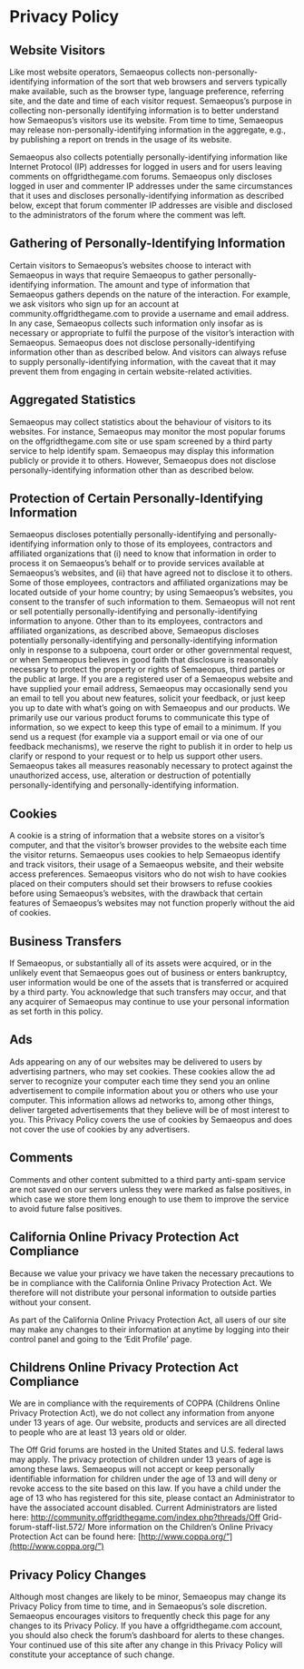 # Privacy Policy

## Website Visitors

Like most website operators, Semaeopus collects non-personally-identifying information of the sort that web browsers and servers typically make available, such as the browser type, language preference, referring site, and the date and time of each visitor request. Semaeopus’s purpose in collecting non-personally identifying information is to better understand how Semaeopus’s visitors use its website. From time to time, Semaeopus may release non-personally-identifying information in the aggregate, e.g., by publishing a report on trends in the usage of its website.

Semaeopus also collects potentially personally-identifying information like Internet Protocol (IP) addresses for logged in users and for users leaving comments on offgridthegame.com forums. Semaeopus only discloses logged in user and commenter IP addresses under the same circumstances that it uses and discloses personally-identifying information as described below, except that forum commenter IP addresses are visible and disclosed to the administrators of the forum where the comment was left.

## Gathering of Personally-Identifying Information

Certain visitors to Semaeopus’s websites choose to interact with Semaeopus in ways that require Semaeopus to gather personally-identifying information. The amount and type of information that Semaeopus gathers depends on the nature of the interaction. For example, we ask visitors who sign up for an account at community.offgridthegame.com to provide a username and email address. In any case, Semaeopus collects such information only insofar as is necessary or appropriate to fulfil the purpose of the visitor’s interaction with Semaeopus. Semaeopus does not disclose personally-identifying information other than as described below. And visitors can always refuse to supply personally-identifying information, with the caveat that it may prevent them from engaging in certain website-related activities.

## Aggregated Statistics

Semaeopus may collect statistics about the behaviour of visitors to its websites. For instance, Semaeopus may monitor the most popular forums on the offgridthegame.com site or use spam screened by a third party service to help identify spam. Semaeopus may display this information publicly or provide it to others. However, Semaeopus does not disclose personally-identifying information other than as described below.

## Protection of Certain Personally-Identifying Information

Semaeopus discloses potentially personally-identifying and personally-identifying information only to those of its employees, contractors and affiliated organizations that (i) need to know that information in order to process it on Semaeopus’s behalf or to provide services available at Semaeopus’s websites, and (ii) that have agreed not to disclose it to others. Some of those employees, contractors and affiliated organizations may be located outside of your home country; by using Semaeopus’s websites, you consent to the transfer of such information to them. Semaeopus will not rent or sell potentially personally-identifying and personally-identifying information to anyone. Other than to its employees, contractors and affiliated organizations, as described above, Semaeopus discloses potentially personally-identifying and personally-identifying information only in response to a subpoena, court order or other governmental request, or when Semaeopus believes in good faith that disclosure is reasonably necessary to protect the property or rights of Semaeopus, third parties or the public at large. If you are a registered user of a Semaeopus website and have supplied your email address, Semaeopus may occasionally send you an email to tell you about new features, solicit your feedback, or just keep you up to date with what’s going on with Semaeopus and our products. We primarily use our various product forums to communicate this type of information, so we expect to keep this type of email to a minimum. If you send us a request (for example via a support email or via one of our feedback mechanisms), we reserve the right to publish it in order to help us clarify or respond to your request or to help us support other users. Semaeopus takes all measures reasonably necessary to protect against the unauthorized access, use, alteration or destruction of potentially personally-identifying and personally-identifying information.

## Cookies

A cookie is a string of information that a website stores on a visitor’s computer, and that the visitor’s browser provides to the website each time the visitor returns. Semaeopus uses cookies to help Semaeopus identify and track visitors, their usage of a Semaeopus website, and their website access preferences. Semaeopus visitors who do not wish to have cookies placed on their computers should set their browsers to refuse cookies before using Semaeopus’s websites, with the drawback that certain features of Semaeopus’s websites may not function properly without the aid of cookies.

## Business Transfers

If Semaeopus, or substantially all of its assets were acquired, or in the unlikely event that Semaeopus goes out of business or enters bankruptcy, user information would be one of the assets that is transferred or acquired by a third party. You acknowledge that such transfers may occur, and that any acquirer of Semaeopus may continue to use your personal information as set forth in this policy.

## Ads

Ads appearing on any of our websites may be delivered to users by advertising partners, who may set cookies. These cookies allow the ad server to recognize your computer each time they send you an online advertisement to compile information about you or others who use your computer. This information allows ad networks to, among other things, deliver targeted advertisements that they believe will be of most interest to you. This Privacy Policy covers the use of cookies by Semaeopus and does not cover the use of cookies by any advertisers.

## Comments

Comments and other content submitted to a third party anti-spam service are not saved on our servers unless they were marked as false positives, in which case we store them long enough to use them to improve the service to avoid future false positives.

## California Online Privacy Protection Act Compliance

Because we value your privacy we have taken the necessary precautions to be in compliance with the California Online Privacy Protection Act. We therefore will not distribute your personal information to outside parties without your consent.

As part of the California Online Privacy Protection Act, all users of our site may make any changes to their information at anytime by logging into their control panel and going to the ‘Edit Profile’ page.

## Childrens Online Privacy Protection Act Compliance

We are in compliance with the requirements of COPPA (Childrens Online Privacy Protection Act), we do not collect any information from anyone under 13 years of age. Our website, products and services are all directed to people who are at least 13 years old or older.

The Off Grid forums are hosted in the United States and U.S. federal laws may apply. The privacy protection of children under 13 years of age is among these laws. Semaeopus will not accept or keep personally identifiable information for children under the age of 13 and will deny or revoke access to the site based on this law. If you have a child under the age of 13 who has registered for this site, please contact an Administrator to have the associated account disabled. Current Administrators are listed here: http://community.offgridthegame.com/index.php?threads/Off Grid-forum-staff-list.572/
More information on the Children’s Online Privacy Protection Act can be found here: [http://www.coppa.org/”](http://www.coppa.org/”)

## Privacy Policy Changes

Although most changes are likely to be minor, Semaeopus may change its Privacy Policy from time to time, and in Semaeopus’s sole discretion. Semaeopus encourages visitors to frequently check this page for any changes to its Privacy Policy. If you have a offgridthegame.com account, you should also check the forum’s dashboard for alerts to these changes. Your continued use of this site after any change in this Privacy Policy will constitute your acceptance of such change.

